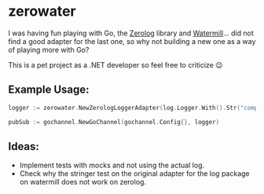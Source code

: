 # zerowater

I was having fun playing with Go, the [Zerolog](https://github.com/rs/zerolog) library and [Watermill](https://github.com/ThreeDotsLabs/watermill)... did not find a good adapter for the last one, so why not building a new one as a way of playing more with Go? 

This is a pet project as a .NET developer so feel free to criticize 😉

## Example Usage:
```go
logger := zerowater.NewZerologLoggerAdapter(log.Logger.With().Str("component", "windmill").Logger())

pubSub := gochannel.NewGoChannel(gochannel.Config{}, logger)
```

## Ideas:
- Implement tests with mocks and not using the actual log.
- Check why the stringer test on the original adapter for the log package on watermill does not work on zerolog.